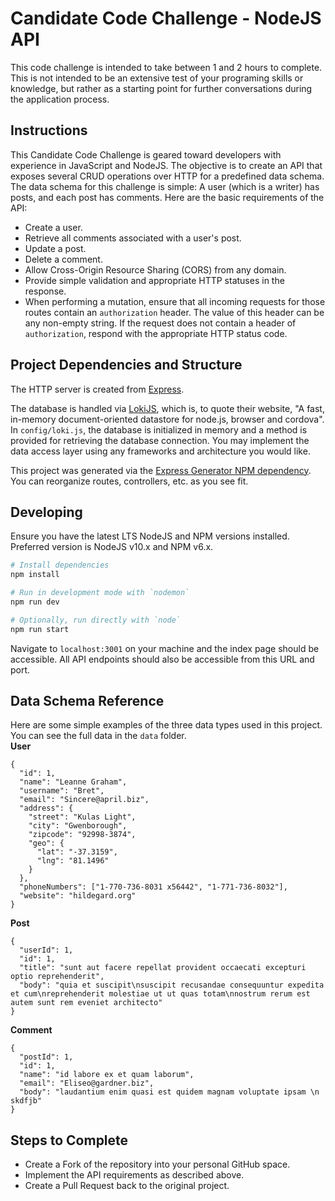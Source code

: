 # Candidate Code Challenge - NodeJS API

This code challenge is intended to take between 1 and 2 hours to complete. This is not intended to be an extensive test of your programing skills or knowledge, but rather as a starting point for further conversations during the application process.

## Instructions
This Candidate Code Challenge is geared toward developers with experience in JavaScript and NodeJS. The objective is to create an API that exposes several CRUD operations over HTTP for a predefined data schema. The data schema for this challenge is simple: A user (which is a writer) has posts, and each post has comments. Here are the basic requirements of the API:
* Create a user.
* Retrieve all comments associated with a user's post.
* Update a post.
* Delete a comment.
* Allow Cross-Origin Resource Sharing (CORS) from any domain.
* Provide simple validation and appropriate HTTP statuses in the response.
* When performing a mutation, ensure that all incoming requests for those routes contain an `authorization` header. The value of this header can be any non-empty string. If the request does not contain a header of `authorization`, respond with the appropriate HTTP status code.

## Project Dependencies and Structure
The HTTP server is created from [Express](https://expressjs.com/).

The database is handled via [LokiJS](http://lokijs.org), which is, to quote their website, "A fast, in-memory document-oriented datastore for node.js, browser and cordova". In `config/loki.js`, the database is initialized in memory and a method is provided for retrieving the database connection. You may implement the data access layer using any frameworks and architecture you would like.

This project was generated via the [Express Generator NPM dependency](https://expressjs.com/en/starter/generator.html). You can reorganize routes, controllers, etc. as you see fit.

## Developing
Ensure you have the latest LTS NodeJS and NPM versions installed. Preferred version is NodeJS v10.x and NPM v6.x.
```bash
# Install dependencies
npm install

# Run in development mode with `nodemon`
npm run dev

# Optionally, run directly with `node`
npm run start
```
Navigate to `localhost:3001` on your machine and the index page should be accessible. All API endpoints should also be accessible from this URL and port.

## Data Schema Reference
Here are some simple examples of the three data types used in this project. You can see the full data in the `data` folder.  
**User**
```json5
{
  "id": 1,
  "name": "Leanne Graham",
  "username": "Bret",
  "email": "Sincere@april.biz",
  "address": {
    "street": "Kulas Light",
    "city": "Gwenborough",
    "zipcode": "92998-3874",
    "geo": {
      "lat": "-37.3159",
      "lng": "81.1496"
    }
  },
  "phoneNumbers": ["1-770-736-8031 x56442", "1-771-736-8032"],
  "website": "hildegard.org"
}
```
**Post**
```json5
{
  "userId": 1,
  "id": 1,
  "title": "sunt aut facere repellat provident occaecati excepturi optio reprehenderit",
  "body": "quia et suscipit\nsuscipit recusandae consequuntur expedita et cum\nreprehenderit molestiae ut ut quas totam\nnostrum rerum est autem sunt rem eveniet architecto"
}
```
**Comment**
```json5
{
  "postId": 1,
  "id": 1,
  "name": "id labore ex et quam laborum",
  "email": "Eliseo@gardner.biz",
  "body": "laudantium enim quasi est quidem magnam voluptate ipsam \n skdfjb"
}
```

## Steps to Complete
* Create a Fork of the repository into your personal GitHub space.
* Implement the API requirements as described above.
* Create a Pull Request back to the original project.
